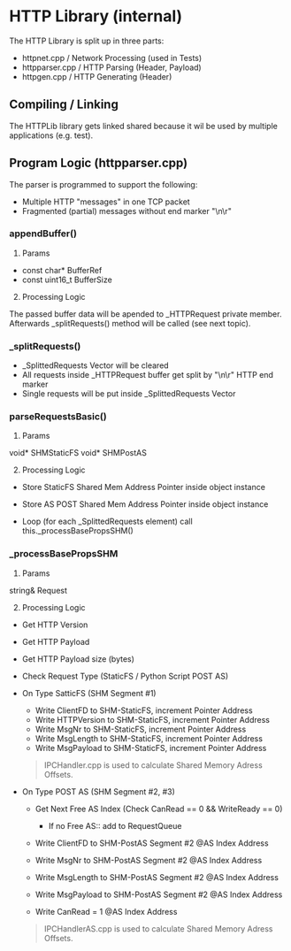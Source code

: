 # HTTP Library (internal)

The HTTP Library is split up in three parts:

- httpnet.cpp / Network Processing (used in Tests) 
- httpparser.cpp / HTTP Parsing (Header, Payload) 
- httpgen.cpp / HTTP Generating (Header)

## Compiling / Linking

The HTTPLib library gets linked shared because it wil be used by multiple applications (e.g. test).

## Program Logic (httpparser.cpp)

The parser is programmed to support the following:

- Multiple HTTP "messages" in one TCP packet
- Fragmented (partial) messages without end marker "\n\r"

### appendBuffer()

1. Params

- const char* BufferRef
- const uint16_t BufferSize

2. Processing Logic

The passed buffer data will be apended to _HTTPRequest private member. Afterwards _splitRequests()
method will be called (see next topic).

### _splitRequests()

- _SplittedRequests Vector will be cleared
- All requests inside _HTTPRequest buffer get split by "\n\r" HTTP end marker
- Single requests will be put inside _SplittedRequests Vector

### parseRequestsBasic()

1. Params

void* SHMStaticFS
void* SHMPostAS

2. Processing Logic

- Store StaticFS Shared Mem Address Pointer inside object instance
- Store AS POST Shared Mem Address Pointer inside object instance

- Loop (for each _SplittedRequests element) call this._processBasePropsSHM()

### _processBasePropsSHM

1. Params

string& Request

2. Processing Logic

- Get HTTP Version
- Get HTTP Payload
- Get HTTP Payload size (bytes)

- Check Request Type (StaticFS / Python Script POST AS)

- On Type SatticFS (SHM Segment #1)

  - Write ClientFD to SHM-StaticFS, increment Pointer Address
  - Write HTTPVersion to SHM-StaticFS, increment Pointer Address
  - Write MsgNr to SHM-StaticFS, increment Pointer Address
  - Write MsgLength to SHM-StaticFS, increment Pointer Address
  - Write MsgPayload to SHM-StaticFS, increment Pointer Address

  > IPCHandler.cpp is used to calculate Shared Memory Adress Offsets.

- On Type POST AS (SHM Segment #2, #3)

  - Get Next Free AS Index (Check CanRead == 0 && WriteReady == 0)
    - If no Free AS:: add to RequestQueue

  - Write ClientFD to SHM-PostAS Segment #2 @AS Index Address
  - Write MsgNr to SHM-PostAS Segment #2 @AS Index Address
  - Write MsgLength to SHM-PostAS Segment #2 @AS Index Address
  - Write MsgPayload to SHM-PostAS Segment #2 @AS Index Address

  - Write CanRead = 1 @AS Index Address

  > IPCHandlerAS.cpp is used to calculate Shared Memory Adress Offsets.
